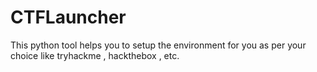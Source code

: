 # CTFLauncher
This python tool helps you to setup the environment for you as per your choice like tryhackme , hackthebox , etc.
